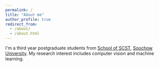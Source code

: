 ```yaml
---
permalink: /
title: "About me"
author_profile: true
redirect_from: 
  - /about/
  - /about.html
---
```

I'm a third year postgraduate students from [School of SCST](https://scst.suda.edu.cn/), [Soochow University](https://www.suda.edu.cn/). My research interest includes computer vision and machine learning.

